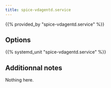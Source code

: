 ```yaml
---
title: spice-vdagentd.service
---
```


{{% provided_by "spice-vdagentd.service" %}}

## Options

{{% systemd_unit "spice-vdagentd.service" %}}

## Additionnal notes

Nothing here.